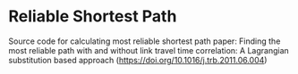 # Reliable Shortest Path
Source code for calculating most reliable shortest path 
paper: Finding the most reliable path with and without link travel time correlation: A Lagrangian substitution based approach (https://doi.org/10.1016/j.trb.2011.06.004)
